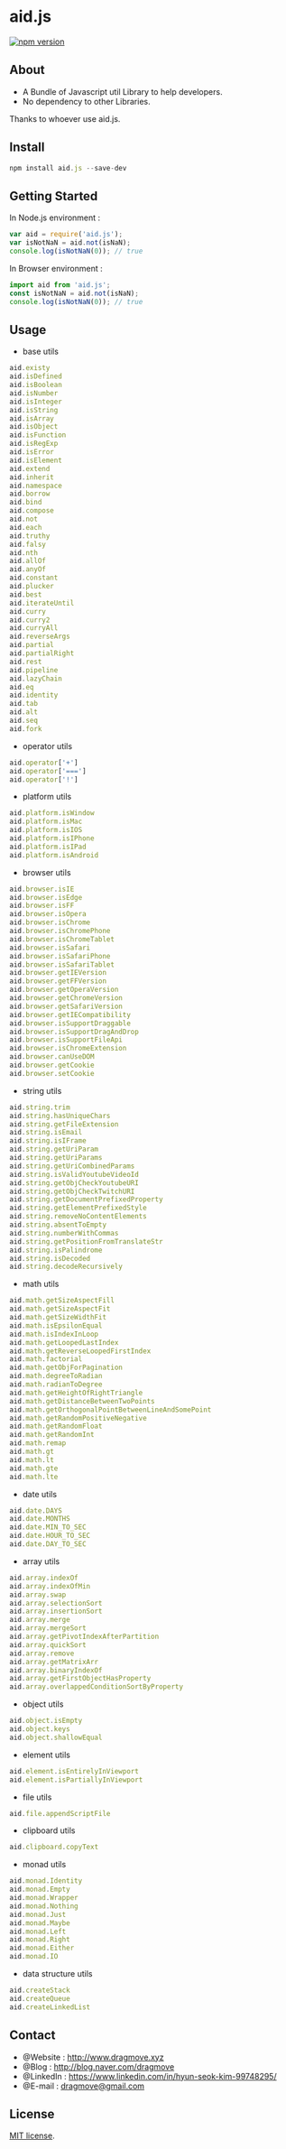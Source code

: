 # aid.js

[![npm version](https://badge.fury.io/js/aid.js.svg)](https://www.npmjs.com/package/aid.js)

## About

* A Bundle of Javascript util Library to help developers.
* No dependency to other Libraries.

Thanks to whoever use aid.js.

## Install

```javascript
npm install aid.js --save-dev
```

## Getting Started

In Node.js environment :

```javascript
var aid = require('aid.js');
var isNotNaN = aid.not(isNaN);
console.log(isNotNaN(0)); // true
```

In Browser environment :

```javascript
import aid from 'aid.js';
const isNotNaN = aid.not(isNaN);
console.log(isNotNaN(0)); // true
```

## Usage

* base utils

```javascript
aid.existy
aid.isDefined
aid.isBoolean
aid.isNumber
aid.isInteger
aid.isString
aid.isArray
aid.isObject
aid.isFunction
aid.isRegExp
aid.isError
aid.isElement
aid.extend
aid.inherit
aid.namespace
aid.borrow
aid.bind
aid.compose
aid.not
aid.each
aid.truthy
aid.falsy
aid.nth
aid.allOf
aid.anyOf
aid.constant
aid.plucker
aid.best
aid.iterateUntil
aid.curry
aid.curry2
aid.curryAll
aid.reverseArgs
aid.partial
aid.partialRight
aid.rest
aid.pipeline
aid.lazyChain
aid.eq
aid.identity
aid.tab
aid.alt
aid.seq
aid.fork
```

* operator utils

```javascript
aid.operator['+']
aid.operator['===']
aid.operator['!']
```

* platform utils

```javascript
aid.platform.isWindow
aid.platform.isMac
aid.platform.isIOS
aid.platform.isIPhone
aid.platform.isIPad
aid.platform.isAndroid
```

* browser utils

```javascript
aid.browser.isIE
aid.browser.isEdge
aid.browser.isFF
aid.browser.isOpera
aid.browser.isChrome
aid.browser.isChromePhone
aid.browser.isChromeTablet
aid.browser.isSafari
aid.browser.isSafariPhone
aid.browser.isSafariTablet
aid.browser.getIEVersion
aid.browser.getFFVersion
aid.browser.getOperaVersion
aid.browser.getChromeVersion
aid.browser.getSafariVersion
aid.browser.getIECompatibility
aid.browser.isSupportDraggable
aid.browser.isSupportDragAndDrop
aid.browser.isSupportFileApi
aid.browser.isChromeExtension
aid.browser.canUseDOM
aid.browser.getCookie
aid.browser.setCookie
```

* string utils

```javascript
aid.string.trim
aid.string.hasUniqueChars
aid.string.getFileExtension
aid.string.isEmail
aid.string.isIFrame
aid.string.getUriParam
aid.string.getUriParams
aid.string.getUriCombinedParams
aid.string.isValidYoutubeVideoId
aid.string.getObjCheckYoutubeURI
aid.string.getObjCheckTwitchURI
aid.string.getDocumentPrefixedProperty
aid.string.getElementPrefixedStyle
aid.string.removeNoContentElements
aid.string.absentToEmpty
aid.string.numberWithCommas
aid.string.getPositionFromTranslateStr
aid.string.isPalindrome
aid.string.isDecoded
aid.string.decodeRecursively
```

* math utils

```javascript
aid.math.getSizeAspectFill
aid.math.getSizeAspectFit
aid.math.getSizeWidthFit
aid.math.isEpsilonEqual
aid.math.isIndexInLoop
aid.math.getLoopedLastIndex
aid.math.getReverseLoopedFirstIndex
aid.math.factorial
aid.math.getObjForPagination
aid.math.degreeToRadian
aid.math.radianToDegree
aid.math.getHeightOfRightTriangle
aid.math.getDistanceBetweenTwoPoints
aid.math.getOrthogonalPointBetweenLineAndSomePoint
aid.math.getRandomPositiveNegative
aid.math.getRandomFloat
aid.math.getRandomInt
aid.math.remap
aid.math.gt
aid.math.lt
aid.math.gte
aid.math.lte
```

* date utils

```javascript
aid.date.DAYS
aid.date.MONTHS
aid.date.MIN_TO_SEC
aid.date.HOUR_TO_SEC
aid.date.DAY_TO_SEC
```

* array utils

```javascript
aid.array.indexOf
aid.array.indexOfMin
aid.array.swap
aid.array.selectionSort
aid.array.insertionSort
aid.array.merge
aid.array.mergeSort
aid.array.getPivotIndexAfterPartition
aid.array.quickSort
aid.array.remove
aid.array.getMatrixArr
aid.array.binaryIndexOf
aid.array.getFirstObjectHasProperty
aid.array.overlappedConditionSortByProperty
```

* object utils

```javascript
aid.object.isEmpty
aid.object.keys
aid.object.shallowEqual
```

* element utils

```javascript
aid.element.isEntirelyInViewport
aid.element.isPartiallyInViewport
```

* file utils

```javascript
aid.file.appendScriptFile
```

* clipboard utils

```javascript
aid.clipboard.copyText
```

* monad utils

```javascript
aid.monad.Identity
aid.monad.Empty
aid.monad.Wrapper
aid.monad.Nothing
aid.monad.Just
aid.monad.Maybe
aid.monad.Left
aid.monad.Right
aid.monad.Either
aid.monad.IO
```

* data structure utils

```javascript
aid.createStack
aid.createQueue
aid.createLinkedList
```

## Contact

* @Website : http://www.dragmove.xyz
* @Blog : http://blog.naver.com/dragmove
* @LinkedIn : https://www.linkedin.com/in/hyun-seok-kim-99748295/
* @E-mail : dragmove@gmail.com

## License

[MIT license](http://danro.mit-license.org/).
